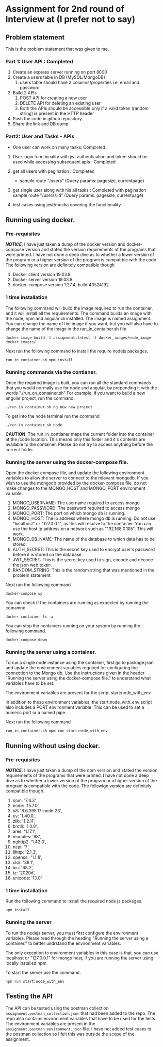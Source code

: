 # Assignment for 2nd round of Interview at (I prefer not to say)

## Problem statement
This is the problem statement that was given to me.

### Part 1: User  API : Completed
1. Create an express server running on port 8000
2. Create a users table in DB (MySQL/MongoDB)
   1. users table should have 2 columns/properties i.e. email and password
3. Build 2 APIs
   1. POST API for creating a new user
   2. DELETE API for deleting an existing user
   3. Both the APIs should be accessible only if a valid token (random string) is present in the HTTP header
4. Push the code in github repository
5. Share the link and DB dump

### Part2: User and Tasks - APis
 
 -  One user can work on many tasks: Completed

1. User login functionality with jwt authentication and token should be used while accessing subsequent apis : Completed

2. get all users with pagination : Completed
   - sample route "/users" (Query params: pagesize, currentpage)

3. get single user along with his all tasks : Completed with pagination
   sample route "/users/:id" (Query params: pagesize, currentpage)

4. test cases using jest/mocha covering the functionality


## Running using docker.
### Pre-requisites
***NOTICE***: I have just taken a dump of the docker version and docker-compose version and stated the version requirements of the programs that were printed. I have not done a deep dive as to whether a lower version of the program or a higher version of the program is compatible with the code. The following version are definitely compatible though.
1. Docker client version 19.03.8
2. Docker server version 19.03.8
3. docker-compose version 1.27.4, build 40524192

### 1 time installation
The following command will build the image required to run the container, and it will install all the requirements. The command builds an image with the node, npm and angular cli installed. The image is named assignment. You can change the name of the image if you want, but you will also have to change the name of the image in the run_in_container.sh file.

```docker image build -t assignment:latest -f docker_images/node_image docker_images/```

Next run the following command to install the require nodejs packages.

```run_in_container.sh npm install```

### Running commands via the contianer.
Once the required image is built, you can run all the standard commands that you would normally use for node and angular, by prepending it with the words "./run_on_container.sh"
For example, if you want to build a new angular project, run the command:

```./run_in_container.sh ng new new_project```

To get into the node terminal run the command

```./run_in_container.sh node```

**CAUTION**: The run_in_contianer maps the current folder into the container at the /code location. This means only this folder and it's contents are available to the container. Please do not try to access anything before the current folder.

### Running the server using the docker-compose file.
Open the docker compose file, and update the following environment variables to allow the server to connect to the relevant mongodb.
If you wish to use the mongodb provided by the docker-compose file, do not make changes to the MONGO_HOST and MONGO_PORT environment variable.
1. MONGO_USERNAME: The username required to access mongo
2. MONGO_PASSWORD: The password required to access mongo
3. MONGO_PORT: The port on which mongo db is running.
4. MONGO_HOST: The ip address where mongo db is running. Do not use "localhost" or "127.0.0.1", as this will resolve to the container. You can use the host ip address on a network such as "192.168.0.105". This will work.
5. MONGO_DB_NAME: The name of the database to which data has to be stored.
6. AUTH_SECRET: This is the secret key used to encrypt user's password before it is stored on the database.
7. JWT_SECRET: This is the secret key used to sign, encode and decode the json web token.
8. RANDOM_STRING: This is the random string that was mentioned in the problem statement.

Next run the following command

```docker-compose up```

You can check if the containers are running as expected by running the comamnd

```docker container ls -a```

You can stop the containers running on your system by running the following command.

```docker-compose down```

### Running the server using a container.
To run a single node instance using the container, first go to package.json and update the environment variables required for configuring the connection to the Mongo db. Use the instructions given in the header "Running the server using the docker-compose file." to understand what variables have to be set.

The environment variables are present for the script start:node_with_env

In addition to these environment variables, the start:node_with_env script also includes a PORT environment variable. This can be used to set a numeric port or a named pipe.

Next run the following command

```run_in_container.sh npm run start:node_with_env```


## Running without using docker.

### Pre-requisites
***NOTICE***: I have just taken a dump of the npm version and stated the version requirements of the programs that were printed. I have not done a deep dive as to whether a lower version of the program or a higher version of the program is compatible with the code. The followign version are definitely compatible though.
1. npm: '7.4.3',
1. node: '15.7.0',
1. v8: '8.6.395.17-node.23',
1. uv: '1.40.0',
1. zlib: '1.2.11',
1. brotli: '1.0.9',
1. ares: '1.17.1',
1. modules: '88',
1. nghttp2: '1.42.0',
1. napi: '7',
1. llhttp: '2.1.3',
1. openssl: '1.1.1i',
1. cldr: '38.1',
1. icu: '68.2',
1. tz: '2020d',
1. unicode: '13.0'

### 1 time installation
Run the following command to install the required node js packages.

```npm install```

### Running the server
To run the nodejs server, you must first configure the environment variables. Please read through the heading "Running the server using a container." to better undrstand the environment variables.

The only exception to environment variables in this case is that, you can use localhost or "127.0.0.1" for mongo host, if you are running the server using locally installed npm.

To start the server use the command.

```npm run start:node_with_env```

## Testing the API
The API can be tested using the postman collection ```assignment.postman_collection.json``` that had been added to the repo. The repo also contains environment variables that have to be used for the tests. The environment variables are present in the ```assignment.postman_environment.json``` file.
I have not added test cases to the postman collection as I felt this was outside the scope of the assignment.
